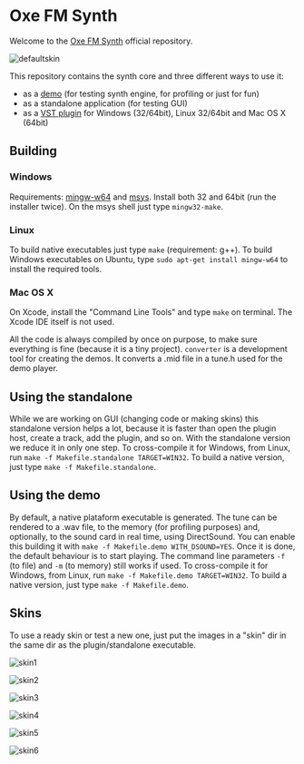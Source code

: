 # Oxe FM Synth
Welcome to the [Oxe FM Synth](https://oxesoft.wordpress.com/) official repository.

![defaultskin](https://oxesoft.files.wordpress.com/2007/12/screenshot_full.png)

This repository contains the synth core and three different ways to use it:

- as a [demo](https://en.wikipedia.org/wiki/Demoscene) (for testing synth engine, for profiling or just for fun)
- as a standalone application (for testing GUI)
- as a [VST plugin](https://pt.wikipedia.org/wiki/Virtual_Studio_Technology) for Windows (32/64bit), Linux 32/64bit and Mac OS X (64bit)

## Building

### Windows
Requirements: [mingw-w64](http://mingw-w64.org/) and [msys](https://msysgit.github.io/).
Install both 32 and 64bit (run the installer twice).
On the msys shell just type ``mingw32-make``.

### Linux
To build native executables just type ``make`` (requirement: g++).
To build Windows executables on Ubuntu, type ``sudo apt-get install mingw-w64`` to install the required tools.

### Mac OS X
On Xcode, install the "Command Line Tools" and type ``make`` on terminal. The Xcode IDE itself is not used.

All the code is always compiled by once on purpose, to make sure everything is fine (because it is a tiny project).
``converter`` is a development tool for creating the demos. It converts a .mid file in a tune.h used for the demo player.

## Using the standalone
While we are working on GUI (changing code or making skins) this standalone version helps a lot,
because it is faster than open the plugin host, create a track, add the plugin, and so on.
With the standalone version we reduce it in only one step.
To cross-compile it for Windows, from Linux, run ``make -f Makefile.standalone TARGET=WIN32``.
To build a native version, just type ``make -f Makefile.standalone``.


## Using the demo
By default, a native plataform executable is generated.
The tune can be rendered to a .wav file, to the memory (for profiling purposes) and, optionally, to the sound card in real time, using DirectSound.
You can enable this building it with ``make -f Makefile.demo WITH_DSOUND=YES``. Once it is done, the default behaviour is to start playing. The command
line parameters ``-f`` (to file) and ``-m`` (to memory) still works if used.
To cross-compile it for Windows, from Linux, run ``make -f Makefile.demo TARGET=WIN32``.
To build a native version, just type ``make -f Makefile.demo``.

## Skins
To use a ready skin or test a new one, just put the images in a "skin" dir in the same dir as the plugin/standalone executable.

![skin1](https://oxesoft.files.wordpress.com/2015/04/layzer.png)

![skin2](https://oxesoft.files.wordpress.com/2015/05/snow.png)

![skin3](https://oxesoft.files.wordpress.com/2015/08/totolitoto.png)

![skin4](https://oxesoft.files.wordpress.com/2015/05/tx802.png)

![skin5](https://oxesoft.files.wordpress.com/2015/10/dx7.png)

![skin6](https://oxesoft.files.wordpress.com/2016/05/fm8like.png)
